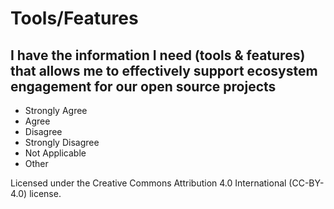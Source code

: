# Tools/Features

## I have the information I need (tools & features) that allows me to effectively support ecosystem engagement for our open source projects

- Strongly Agree
- Agree
- Disagree
- Strongly Disagree
- Not Applicable
- Other

Licensed under the Creative Commons Attribution 4.0 International (CC-BY-4.0) license.
